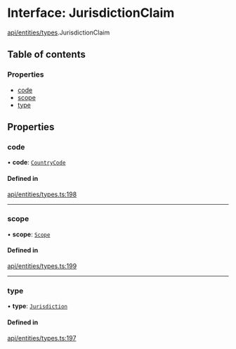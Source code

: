 # Interface: JurisdictionClaim

[api/entities/types](../wiki/api.entities.types).JurisdictionClaim

## Table of contents

### Properties

- [code](../wiki/api.entities.types.JurisdictionClaim#code)
- [scope](../wiki/api.entities.types.JurisdictionClaim#scope)
- [type](../wiki/api.entities.types.JurisdictionClaim#type)

## Properties

### code

• **code**: [`CountryCode`](../wiki/generated.types.CountryCode)

#### Defined in

[api/entities/types.ts:198](https://github.com/PolymeshAssociation/polymesh-sdk/blob/fe2e6dd1/src/api/entities/types.ts#L198)

___

### scope

• **scope**: [`Scope`](../wiki/api.entities.types.Scope)

#### Defined in

[api/entities/types.ts:199](https://github.com/PolymeshAssociation/polymesh-sdk/blob/fe2e6dd1/src/api/entities/types.ts#L199)

___

### type

• **type**: [`Jurisdiction`](../wiki/api.entities.types.ClaimType#jurisdiction)

#### Defined in

[api/entities/types.ts:197](https://github.com/PolymeshAssociation/polymesh-sdk/blob/fe2e6dd1/src/api/entities/types.ts#L197)
